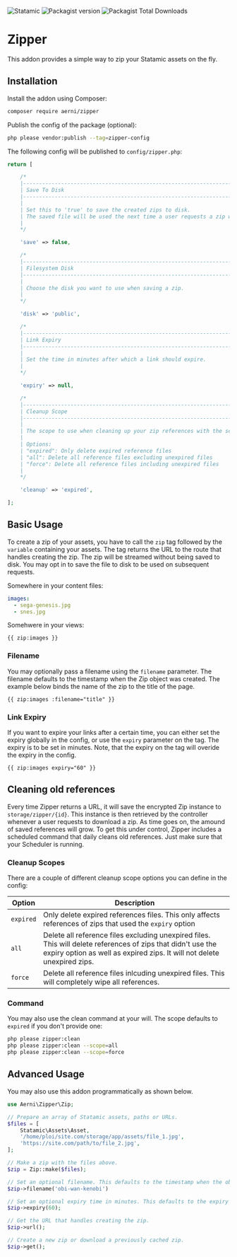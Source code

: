 ![Statamic](https://flat.badgen.net/badge/Statamic/3.3.12+/FF269E) ![Packagist version](https://flat.badgen.net/packagist/v/aerni/zipper/latest) ![Packagist Total Downloads](https://flat.badgen.net/packagist/dt/aerni/zipper)

# Zipper
This addon provides a simple way to zip your Statamic assets on the fly.

## Installation
Install the addon using Composer:

```bash
composer require aerni/zipper
```

Publish the config of the package (optional):

```bash
php please vendor:publish --tag=zipper-config
```

The following config will be published to `config/zipper.php`:

```php
return [

    /*
    |--------------------------------------------------------------------------
    | Save To Disk
    |--------------------------------------------------------------------------
    |
    | Set this to 'true' to save the created zips to disk.
    | The saved file will be used the next time a user requests a zip with the same payload.
    |
    */

    'save' => false,

    /*
    |--------------------------------------------------------------------------
    | Filesystem Disk
    |--------------------------------------------------------------------------
    |
    | Choose the disk you want to use when saving a zip.
    |
    */

    'disk' => 'public',

    /*
    |--------------------------------------------------------------------------
    | Link Expiry
    |--------------------------------------------------------------------------
    |
    | Set the time in minutes after which a link should expire.
    |
    */

    'expiry' => null,

    /*
    |--------------------------------------------------------------------------
    | Cleanup Scope
    |--------------------------------------------------------------------------
    |
    | The scope to use when cleaning up your zip references with the scheduled command.
    |
    | Options:
    | "expired": Only delete expired reference files
    | "all": Delete all reference files excluding unexpired files
    | "force": Delete all reference files including unexpired files
    |
    */

    'cleanup' => 'expired',

];
```

## Basic Usage

To create a zip of your assets, you have to call the `zip` tag followed by the `variable` containing your assets. The tag returns the URL to the route that handles creating the zip. The zip will be streamed without being saved to disk. You may opt in to save the file to disk to be used on subsequent requests.

Somewhere in your content files:

```yaml
images:
  - sega-genesis.jpg
  - snes.jpg
```

Somehwere in your views:

```antlers
{{ zip:images }}
```

### Filename

You may optionally pass a filename using the `filename` parameter. The filename defaults to the timestamp when the Zip object was created. The example below binds the name of the zip to the title of the page.

```antlers
{{ zip:images :filename="title" }}
```

### Link Expiry

If you want to expire your links after a certain time, you can either set the expiry globally in the config, or use the `expiry` parameter on the tag. The expiry is to be set in minutes. Note, that the expiry on the tag will overide the expiry in the config.

```antlers
{{ zip:images expiry="60" }}
```

## Cleaning old references

Every time Zipper returns a URL, it will save the encrypted Zip instance to `storage/zipper/{id}`. This instance is then retrieved by the controller whenever a user requests to download a zip. As time goes on, the amound of saved references will grow. To get this under control, Zipper includes a scheduled command that daily cleans old references. Just make sure that your Scheduler is running.

### Cleanup Scopes

There are a couple of different cleanup scope options you can define in the config:

| Option    | Description                                                                                                                                                                             |
|-----------|-----------------------------------------------------------------------------------------------------------------------------------------------------------------------------------------|
| `expired` | Only delete expired references files. This only affects references of zips that used the `expiry` option                                                                                |
| `all`     | Delete all reference files excluding unexpired files. This will delete references of zips that didn't use the expiry option as well as expired zips. It will not delete unexpired zips. |
| `force`   | Delete all reference files inlcuding unexpired files. This will completely wipe all references.                                                                                         |

### Command

You may also use the clean command at your will. The scope defaults to `expired` if you don't provide one:

```bash
php please zipper:clean
php please zipper:clean --scope=all
php please zipper:clean --scope=force
```

## Advanced Usage

You may also use this addon programmatically as shown below.

```php
use Aerni\Zipper\Zip;

// Prepare an array of Statamic assets, paths or URLs.
$files = [
    Statamic\Assets\Asset,
    '/home/ploi/site.com/storage/app/assets/file_1.jpg',
    'https://site.com/path/to/file_2.jpg',
];

// Make a zip with the files above.
$zip = Zip::make($files);

// Set an optional filename. This defaults to the timestamp when the object was created.
$zip->filename('obi-wan-kenobi')

// Set an optional expiry time in minutes. This defaults to the expiry set in the config.
$zip->expiry(60);

// Get the URL that handles creating the zip.
$zip->url();

// Create a new zip or download a previously cached zip.
$zip->get();
```
